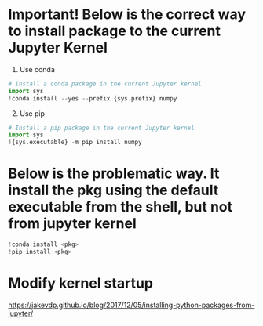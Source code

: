 # Important! Below is the correct way to install package to the current Jupyter Kernel

1. Use conda 

```python
# Install a conda package in the current Jupyter kernel
import sys
!conda install --yes --prefix {sys.prefix} numpy
```

2. Use pip
```python
# Install a pip package in the current Jupyter kernel
import sys
!{sys.executable} -m pip install numpy
```

# Below is the problematic way. It install the pkg using the default executable from the shell, but not from jupyter kernel

```python
!conda install <pkg>
!pip install <pkg>
```

# Modify kernel startup
https://jakevdp.github.io/blog/2017/12/05/installing-python-packages-from-jupyter/
